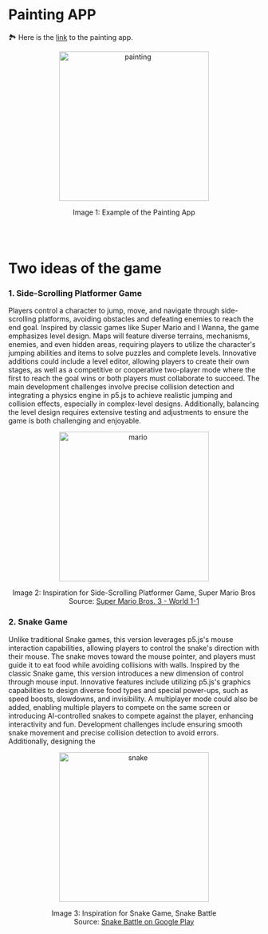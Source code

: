 # Painting APP
🏞️ Here is the [link](https://uob-comsm0166.github.io/2025-group-11a/assignments/week02/PaintingApp) to the painting app.

<div align="center">
    <img src="https://uob-comsm0166.github.io/2025-group-11a/assignments/week02/PaintingApp/painting.jpg" alt="painting" width="300">
    <p>Image 1: Example of the Painting App</p>
</div>
<br>
<br>

# Two ideas of the game
### 1. Side-Scrolling Platformer Game

Players control a character to jump, move, and navigate through side-scrolling platforms, avoiding obstacles and defeating enemies to reach the end goal. Inspired by classic games like Super Mario and I Wanna, the game emphasizes level design. Maps will feature diverse terrains, mechanisms, enemies, and even hidden areas, requiring players to utilize the character's jumping abilities and items to solve puzzles and complete levels. Innovative additions could include a level editor, allowing players to create their own stages, as well as a competitive or cooperative two-player mode where the first to reach the goal wins or both players must collaborate to succeed. The main development challenges involve precise collision detection and integrating a physics engine in p5.js to achieve realistic jumping and collision effects, especially in complex-level designs. Additionally, balancing the level design requires extensive testing and adjustments to ensure the game is both challenging and enjoyable.

<div align="center">
    <img src="https://uob-comsm0166.github.io/2025-group-11a/assignments/week02/mario.png" alt="mario" width="300">
    <p>Image 2: Inspiration for Side-Scrolling Platformer Game, Super Mario Bros<br>
    Source: <a href="https://mario.fandom.com/wiki/World_1-1_(Super_Mario_Bros._3)" target="_blank">Super Mario Bros. 3 - World 1-1</a></p>
</div>


### 2. Snake Game

Unlike traditional Snake games, this version leverages p5.js's mouse interaction capabilities, allowing players to control the snake's direction with their mouse. The snake moves toward the mouse pointer, and players must guide it to eat food while avoiding collisions with walls. Inspired by the classic Snake game, this version introduces a new dimension of control through mouse input. Innovative features include utilizing p5.js's graphics capabilities to design diverse food types and special power-ups, such as speed boosts, slowdowns, and invisibility. A multiplayer mode could also be added, enabling multiple players to compete on the same screen or introducing AI-controlled snakes to compete against the player, enhancing interactivity and fun. Development challenges include ensuring smooth snake movement and precise collision detection to avoid errors. Additionally, designing the 

<div align="center"> 
    <img src="https://uob-comsm0166.github.io/2025-group-11a/assignments/week02/snake.png" alt="snake" width="300"> 
    <p>Image 3: Inspiration for Snake Game, Snake Battle<br>
    Source: <a href="https://play.google.com/store/apps/details?id=snake.battle.arcade.io.game&hl=en_GB&pli=1">Snake Battle on Google Play</a></p> 
</div>
